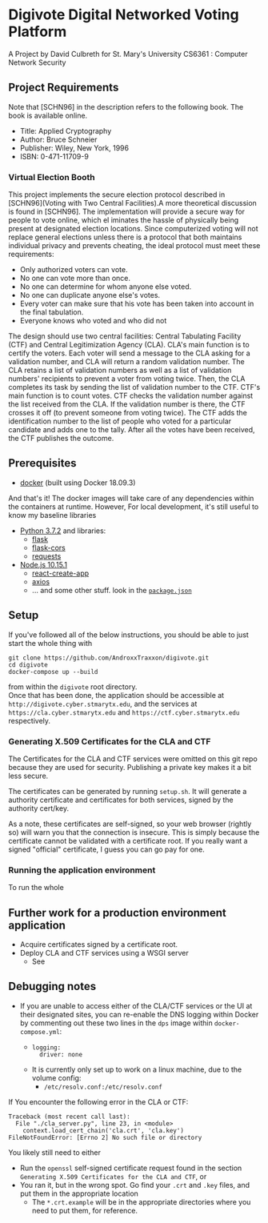 # Digivote Digital Networked Voting Platform

A Project by David Culbreth for St. Mary's University CS6361 : Computer Network Security

## Project Requirements 
Note that \[SCHN96\] in the description refers to the following book. The book is available online.

- Title: Applied Cryptography
- Author: Bruce Schneier
- Publisher: Wiley, New York, 1996
- ISBN: 0-471-11709-9

### Virtual Election Booth

This project implements the secure election protocol described in \[SCHN96\](Voting with Two Central Facilities).A more theoretical discussion is found in \[SCHN96\]. The implementation will provide a secure way for people to vote online, which el iminates the hassle of physically being present at designated election locations. Since computerized voting will not replace general elections unless there is a protocol that both maintains individual privacy and prevents cheating, the ideal protocol must meet these requirements:
- Only authorized voters can vote. 
- No one can vote more than once. 
- No one can determine for whom anyone else voted. 
- No one can duplicate anyone else's votes. 
- Every voter can make sure that his vote has been taken into account in the final tabulation. 
- Everyone knows who voted and who did not

The design should use two central facilities: Central Tabulating Facility (CTF) and Central 
Legitimization Agency (CLA). CLA's main function is to certify the voters. Each voter will send a message to the CLA asking for a validation number, and CLA will return a random validation number. The CLA retains a list of validation numbers as well as a list of validation numbers' recipients to prevent a voter from voting twice. Then, the CLA completes its task by sending the list of validation number to the CTF. CTF's main function is to count votes. CTF checks the validation number against the list received from the CLA. If the validation number is there, the CTF crosses it off (to prevent someone from voting twice). The CTF adds the identification number to the list of people who voted for a particular candidate and adds one to the tally. After all the votes have been received, the CTF publishes the outcome.

## Prerequisites

- [docker](https://www.docker.com/) (built using Docker 18.09.3)

And that's it! The docker images will take care of any dependencies within the containers at runtime. However, For local development, it's still useful to know my baseline libraries

- [Python 3.7.2](https://www.python.org/downloads/release/python-372/) and libraries:
  - [flask](https://pypi.org/project/Flask/)
  - [flask-cors](https://pypi.org/project/Flask-Cors/)
  - [requests](https://pypi.org/project/requests/)
- [Node.js 10.15.1](https://nodejs.org/en/download/)
  - [react-create-app](https://www.npmjs.com/package/create-react-app)
  - [axios](https://www.npmjs.com/package/axios)
  - ... and some other stuff. look in the [`package.json`](https://github.com/AndroxxTraxxon/digivote/blob/master/digivote-ui/app/package.json)

## Setup

If you've followed all of the below instructions, you should be able to just start the whole thing with 
```
git clone https://github.com/AndroxxTraxxon/digivote.git
cd digivote
docker-compose up --build
``` 
from within the `digivote` root directory. <br/>
Once that has been done, the application should be accessible at `http://digivote.cyber.stmarytx.edu`, and the services at `https://cla.cyber.stmarytx.edu` and `https://ctf.cyber.stmarytx.edu` respectively.

### Generating X.509 Certificates for the CLA and CTF

The Certificates for the CLA and CTF services were omitted on this git repo because they are used for security. Publishing a private key makes it a bit less secure.

The certificates can be generated by running `setup.sh`. It will generate a authority certificate and certificates for both services, signed by the authority cert/key.

As a note, these certificates are self-signed, so your web browser (rightly so) will warn you that the connection is insecure. This is simply because the certificate cannot be validated with a certificate root. If you really want a signed "official" certificate, I guess you can go pay for one.

### Running the application environment

To run the whole 

## Further work for a production environment application

- Acquire certificates signed by a certificate root.
- Deploy CLA and CTF services using a WSGI server 
  - See 

## Debugging notes
- If you are unable to access either of the CLA/CTF services or the UI at their designated sites, you can re-enable the DNS logging within Docker by commenting out these two lines in the `dps` image within `docker-compose.yml`: 
  - ```
    logging:
      driver: none
    ```
  - It is currently only set up to work on a linux machine, due to the volume config:
    - `/etc/resolv.conf:/etc/resolv.conf`

If You encounter the following error in the CLA or CTF:
```
Traceback (most recent call last):
  File "./cla_server.py", line 23, in <module>
    context.load_cert_chain('cla.crt', 'cla.key')
FileNotFoundError: [Errno 2] No such file or directory
```
You likely still need to either
- Run the `openssl` self-signed certificate request found in the section `Generating X.509 Certificates for the CLA and CTF`, or 
- You ran it, but in the wrong spot. Go find your `.crt` and `.key` files, and put them in the appropriate location 
  - The `*.crt.example` will be in the appropriate directories where you need to put them, for reference.
